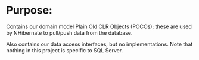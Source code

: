 Purpose:
========

Contains our domain model Plain Old CLR Objects (POCOs); these are used by NHibernate to pull/push data from the database.

Also contains our data access interfaces, but no implementations. Note that nothing in this project is specific to SQL Server.